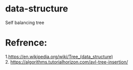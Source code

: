 # data-structure
Self balancing tree
# Refrence:
1.https://en.wikipedia.org/wiki/Tree_(data_structure)<br>
2. https://algorithms.tutorialhorizon.com/avl-tree-insertion/
